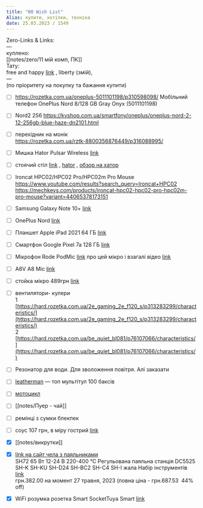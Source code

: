 ```yaml
---
title: "00 Wish List"
Alias: купити, хотілки, техніка
date: 25.03.2023 / 1549  
---
```

Zero-Links & Links:  
—  
куплено:  
[[notes/zero/11 мій комп, ПК]]  
Тату:  
free and happy [link](https://youtu.be/SbCx57gggpU?si=gNGbsemiWCjlRXCf&t=898)  , liberty (змій),  
—  
(по пріоритету на покупку та бажання купити)  

- [ ] https://rozetka.com.ua/oneplus-5011101198/p310598098/ Мобільний телефон OnePlus Nord 8/128 GB Gray Onyx (5011101198)
- [ ] Nord2 256 https://kvshop.com.ua/smartfony/oneplus/oneplus-nord-2-12-256gb-blue-haze-dn2101.html


- [ ] перехідник на монік  
	https://rozetka.com.ua/rztk-8800356876449/p316088995/


- [ ] Мишка Hator Pulsar Wireless [link](https://ek.ua/ua/prices/hator-pulsar-wireless/) 
- [ ] стоячий стіл [link](https://rozetka.com.ua/rztk_edu_1210b/p341268052/) , [hator](https://comfy.ua/ua/stol-komp-juternyj-hator-vast-pro-htd-050-black.html)  , [обзор на хатор](https://youtu.be/W37nGGEhWdk?si=XrQr8gXkyBv12dC7)  
- [ ] Ironcat HPC02/HPC02 Pro/HPC02m Pro Mouse  
	https://www.youtube.com/results?search_query=Ironcat+HPC02  
	https://mechkeys.com/products/ironcat-hpc02-hpc02-pro-hpc02m-pro-mouse?variant=44065378173151


- [ ] Samsung Galaxy Note 10+ [link](https://allo.ua/ru/catalogsearch/result/?q=Samsung%20Galaxy%20Note%2010%2B)  
- [ ] OnePlus Nord [link](https://ek.ua/ua/ONEPLUS-NORD-128GB.htm)  
- [ ] Планшет Apple iPad 2021 64 ГБ [link](https://ek.ua/ua/APPLE-IPAD-2021-64GB.htm#price-charts)  
- [ ] Смартфон Google Pixel 7a 128 ГБ  [link](https://ek.ua/ua/GOOGLE-PIXEL-7A.htm)  



- [ ] Мікрофон Rode PodMic [link](https://ek.ua/ua/RODE-PODMIC.htm)  про цей мікро і взагалі відео [link](https://www.youtube.com/watch?v=76qCfdVzdwg)  
- [ ] A6V A8 Mic [link](https://www.aliexpress.com/item/1005005667103439.html?srcSns=sns_Copy&spreadType=socialShare&bizType=ProductDetail&social_params=60421080958&aff_fcid=69a5bc2a27714c9fb790aa7205994fe8-1700218348678-03994-_EvEy7Bn&tt=MG&aff_fsk=_EvEy7Bn&aff_platform=default&sk=_EvEy7Bn&aff_trace_key=69a5bc2a27714c9fb790aa7205994fe8-1700218348678-03994-_EvEy7Bn&shareId=60421080958&businessType=ProductDetail&platform=AE&terminal_id=578f434ccaf94bc38e5c0a395eaffa87&afSmartRedirect=y)  
- [ ] стойка мікро 489грн [link](https://rozetka.com.ua/401301939/p401301939/)  


- [ ] вентилятори- кулери  
	1 [https://hard.rozetka.com.ua/2e_gaming_2e_f120_s/p313283299/characteristics/](https://hard.rozetka.com.ua/2e_gaming_2e_f120_s/p313283299/characteristics/)  
	2 [https://hard.rozetka.com.ua/be_quiet_bl081/p76107066/characteristics/](https://hard.rozetka.com.ua/be_quiet_bl081/p76107066/characteristics/)

- [ ] Резонатор для води. Для зволоження повітря. Алі заказати

- [ ] [leatherman](https://www.google.com/search?q=leatherman&newwindow=1&source=lnms&tbm=isch&sa=X&ved=2ahUKEwiyrr3pnPf9AhUcgP0HHbX2BjQQ_AUoAXoECAEQAw&biw=1920&bih=947&dpr=1) — топ мультітул 100 баксів

- [ ] [мотоцикл](https://ua-motors.com.ua/katalog/mopedy/moped-spark-sp125c-2cfo/)  

- [ ] [[notes/Пуер - чай]]

- [ ] ремінці з сумки блекпек

- [ ] соус 107 грн, в міру гострий [link](https://prom.ua/ua/p1645677920-ostryj-sous-chili.html?adjust_campaign=share&adjust_adgroup=android&adjust_creative=product&utm_campaign=share_button&utm_medium=referral_link&utm_source=b2c_app_android)  


- [x] [[notes/викрутки]]

- [x] [link на сайт чела з паяльниками](https://alexgyver.ru/all-for-soldering/#%D0%AD%D0%9B%D0%95%D0%9A%D0%A2%D0%A0%D0%98%D0%A7%D0%95%D0%A1%D0%9A%D0%98%D0%95_%D0%9F%D0%90%D0%AF%D0%9B%D0%AC%D0%9D%D0%98%D0%9A%D0%98)  
	SH72 65 Вт 12-24 В 220-400 ℃ Регульована паяльна станція DC5525 SH-K SH-KU SH-D24 SH-BC2 SH-C4 SH-I жала Набір інструментів [link](https://www.aliexpress.com/item/4000559692113.html?aff_fcid=155aa8af5085488e84b44795c3549935-1680945895481-01882-_ePNSNV&aff_fsk=_ePNSNV&dp=7b1b80e9ff5f2cc10bdf9d1a076da15c&af=44981&cv=1068989&afref=https%3A%2F%2Falexgyver.ru%2F&mall_affr=pr3&utm_source=admitad&utm_medium=cpa&utm_campaign=44981&utm_content=1068989&aff_platform=portals-tool&sk=_ePNSNV&aff_trace_key=155aa8af5085488e84b44795c3549935-1680945895481-01882-_ePNSNV&terminal_id=771982ca218f41149b818356ec38463f&sku_id=10000002936686378)  
	грн.382.00 на момент 27 травня, 2023 (повна ціна - грн.687.53  44% off)

- [x] WiFi розумка розетка Smart SocketTuya Smart [link](https://www.aliexpress.com/item/1005005730703991.html?srcSns=sns_Copy&spreadType=socialShare&bizType=ProductDetail&social_params=60416113176&aff_fcid=2962eb00cb744b91a2922ae96a3ea92f-1699883007804-03942-_EwiWZfv&tt=MG&aff_fsk=_EwiWZfv&aff_platform=default&sk=_EwiWZfv&aff_trace_key=2962eb00cb744b91a2922ae96a3ea92f-1699883007804-03942-_EwiWZfv&shareId=60416113176&businessType=ProductDetail&platform=AE&terminal_id=578f434ccaf94bc38e5c0a395eaffa87&afSmartRedirect=y) 